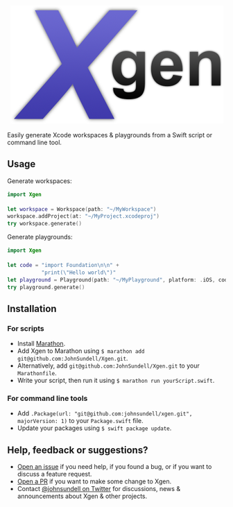 <p align="center">
    <img src="Logo.png" width="491" max-width="50%" alt="Xgen" />
</p>

Easily generate Xcode workspaces & playgrounds from a Swift script or command line tool.

## Usage

Generate workspaces:

```swift
import Xgen

let workspace = Workspace(path: "~/MyWorkspace")
workspace.addProject(at: "~/MyProject.xcodeproj")
try workspace.generate()
```

Generate playgrounds:

```swift
import Xgen

let code = "import Foundation\n\n" +
           "print(\"Hello world\")"
let playground = Playground(path: "~/MyPlayground", platform: .iOS, code: code)
try playground.generate()
```

## Installation

### For scripts

- Install [Marathon](https://github.com/johnsundell/marathon).
- Add Xgen to Marathon using `$ marathon add git@github.com:JohnSundell/Xgen.git`.
- Alternatively, add `git@github.com:JohnSundell/Xgen.git` to your `Marathonfile`.
- Write your script, then run it using `$ marathon run yourScript.swift`.

### For command line tools

- Add `.Package(url: "git@github.com:johnsundell/xgen.git", majorVersion: 1)` to your `Package.swift` file.
- Update your packages using `$ swift package update`.

## Help, feedback or suggestions?

- [Open an issue](https://github.com/JohnSundell/Xgen/issues/new) if you need help, if you found a bug, or if you want to discuss a feature request.
- [Open a PR](https://github.com/JohnSundell/Xgen/pull/new/master) if you want to make some change to Xgen.
- Contact [@johnsundell on Twitter](https://twitter.com/johnsundell) for discussions, news & announcements about Xgen & other projects.
